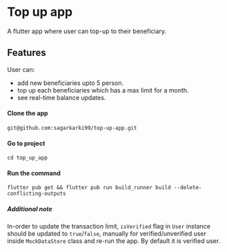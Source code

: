# Top up app

A flutter app where user can top-up to their beneficiary.

## Features

User can:

- add new beneficiaries upto 5 person.
- top up each beneficiaries which has a max limit for a month.
- see real-time balance updates.

#### Clone the app

```script
git@github.com:sagarkarki99/top-up-app.git
```

#### Go to project

```script
cd top_up_app
```

#### Run the command

```script
flutter pub get && flutter pub run build_runner build --delete-conflicting-outputs
```

##### Additional note

In-order to update the transaction limit, `isVerified` flag in `User` instance should be updated to `true`/`false`, manually for verified/unverified user inside `MockDataStore` class and re-run the app.
By default it is verified user.

